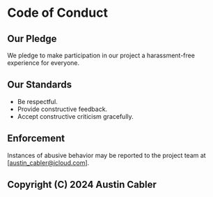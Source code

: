 # Code of Conduct

## Our Pledge

We pledge to make participation in our project a harassment-free experience for everyone.

## Our Standards

- Be respectful.
- Provide constructive feedback.
- Accept constructive criticism gracefully.

## Enforcement

Instances of abusive behavior may be reported to the project team at [austin_cabler@icloud.com].

## Copyright (C) 2024  Austin Cabler
